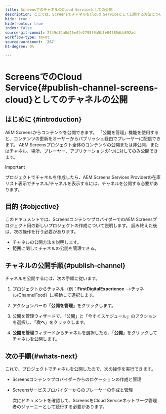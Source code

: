 ```yaml
---
title: ScreensでのチャネルのCloud Serviceとしての公開
description: ここでは、ScreensでチャネルをCloud Serviceとして公開する方法について説明します。
hide: true
hidefromtoc: true
index: false
source-git-commit: 2f49c34a0d45e4fe2793f0a5bfe04f85dbb892ad
workflow-type: tm+mt
source-wordcount: '267'
ht-degree: 0%

---
```



# ScreensでのCloud Service{#publish-channel-screens-cloud}としてのチャネルの公開

## はじめに {#introduction}

AEM Screensからコンテンツを公開できます。 「公開を管理」機能を使用すると、コンテンツの更新をオーサーからパブリッシュ経由でプレーヤーに配信できます。 AEM Screensプロジェクト全体のコンテンツの公開または非公開、またはチャネル、場所、プレーヤー、アプリケーションの1つに対してのみ公開できます。

>[!IMPORTANT]
>プロジェクトでチャネルを作成したら、AEM Screens Services Providerの在庫リスト表示でチャネル/チャネルを表示するには、チャネルを公開する必要があります。

## 目的 {#objective}

このドキュメントでは、ScreensコンテンツプロバイダーでのAEM Screensプロジェクト用の新しいプロジェクトの作成について説明します。 読み終えた後は、次の操作を行う必要があります。

* チャネルの公開方法を説明します。
* 範囲に関してチャネルの公開を管理できる。

## チャネルの公開手順{#publish-channel}

チャネルを公開するには、次の手順に従います。

1. プロジェクトからチャネル（例：**FirstDigitalExperience** —>チャネル/ChannelFood）に移動して選択します。

1. アクションバーの「**公開を管理**」をクリックします。

1. 公開を管理ウィザードで、「公開」と「今すぐスケジュール」のアクションを選択し、「**次へ**」をクリックします。

1. **公開を管理**&#x200B;ウィザードからチャネルを選択したら、「**公開**」をクリックしてチャネルを公開します。


## 次の手順{#whats-next}

これで、プロジェクトでチャネルを公開したので、次の操作を実行できます。

* Screensコンテンツプロバイダーからのロケーションの作成と管理
* Screensサービスプロバイダーからのプレーヤーの作成と管理

   次にドキュメントを確認して、ScreensをCloud Serviceネットワーク管理者のジャーニーとして続行する必要があります。